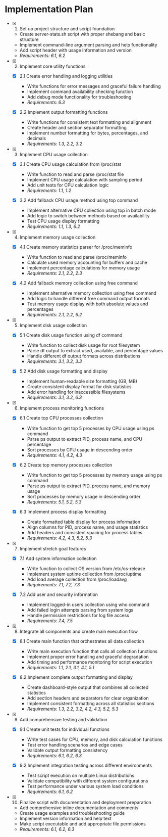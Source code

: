 # Implementation Plan

- [x] 1. Set up project structure and script foundation
  - Create server-stats.sh script with proper shebang and basic structure
  - Implement command-line argument parsing and help functionality
  - Add script header with usage information and version
  - _Requirements: 6.1, 6.2_

- [x] 2. Implement core utility functions
  - [x] 2.1 Create error handling and logging utilities
    - Write functions for error messages and graceful failure handling
    - Implement command availability checking function
    - Add debug mode functionality for troubleshooting
    - _Requirements: 6.3_

  - [x] 2.2 Implement output formatting functions
    - Write functions for consistent text formatting and alignment
    - Create header and section separator formatting
    - Implement number formatting for bytes, percentages, and decimals
    - _Requirements: 1.3, 2.2, 3.2_

- [x] 3. Implement CPU usage collection
  - [x] 3.1 Create CPU usage calculation from /proc/stat
    - Write function to read and parse /proc/stat file
    - Implement CPU usage calculation with sampling period
    - Add unit tests for CPU calculation logic
    - _Requirements: 1.1, 1.2_

  - [x] 3.2 Add fallback CPU usage method using top command
    - Implement alternative CPU collection using top in batch mode
    - Add logic to switch between methods based on availability
    - Test CPU usage display formatting
    - _Requirements: 1.1, 1.3, 6.2_

- [x] 4. Implement memory usage collection
  - [x] 4.1 Create memory statistics parser for /proc/meminfo
    - Write function to read and parse /proc/meminfo
    - Calculate used memory accounting for buffers and cache
    - Implement percentage calculations for memory usage
    - _Requirements: 2.1, 2.2, 2.3_

  - [x] 4.2 Add fallback memory collection using free command
    - Implement alternative memory collection using free command
    - Add logic to handle different free command output formats
    - Test memory usage display with both absolute values and percentages
    - _Requirements: 2.1, 2.2, 6.2_

- [x] 5. Implement disk usage collection
  - [x] 5.1 Create disk usage function using df command
    - Write function to collect disk usage for root filesystem
    - Parse df output to extract used, available, and percentage values
    - Handle different df output formats across distributions
    - _Requirements: 3.1, 3.2, 3.3_

  - [x] 5.2 Add disk usage formatting and display
    - Implement human-readable size formatting (GB, MB)
    - Create consistent display format for disk statistics
    - Add error handling for inaccessible filesystems
    - _Requirements: 3.1, 3.2, 6.3_

- [x] 6. Implement process monitoring functions
  - [x] 6.1 Create top CPU processes collection
    - Write function to get top 5 processes by CPU usage using ps command
    - Parse ps output to extract PID, process name, and CPU percentage
    - Sort processes by CPU usage in descending order
    - _Requirements: 4.1, 4.2, 4.3_

  - [x] 6.2 Create top memory processes collection
    - Write function to get top 5 processes by memory usage using ps command
    - Parse ps output to extract PID, process name, and memory usage
    - Sort processes by memory usage in descending order
    - _Requirements: 5.1, 5.2, 5.3_

  - [x] 6.3 Implement process display formatting
    - Create formatted table display for process information
    - Align columns for PID, process name, and usage statistics
    - Add headers and consistent spacing for process tables
    - _Requirements: 4.2, 4.3, 5.2, 5.3_

- [x] 7. Implement stretch goal features
  - [x] 7.1 Add system information collection
    - Write function to collect OS version from /etc/os-release
    - Implement system uptime collection from /proc/uptime
    - Add load average collection from /proc/loadavg
    - _Requirements: 7.1, 7.2, 7.3_

  - [x] 7.2 Add user and security information
    - Implement logged-in users collection using who command
    - Add failed login attempts parsing from system logs
    - Handle permission restrictions for log file access
    - _Requirements: 7.4, 7.5_

- [x] 8. Integrate all components and create main execution flow
  - [x] 8.1 Create main function that orchestrates all data collection
    - Write main execution function that calls all collection functions
    - Implement proper error handling and graceful degradation
    - Add timing and performance monitoring for script execution
    - _Requirements: 1.1, 2.1, 3.1, 4.1, 5.1_

  - [x] 8.2 Implement complete output formatting and display
    - Create dashboard-style output that combines all collected statistics
    - Add section headers and separators for clear organization
    - Implement consistent formatting across all statistics sections
    - _Requirements: 1.3, 2.2, 3.2, 4.2, 4.3, 5.2, 5.3_

- [x] 9. Add comprehensive testing and validation
  - [x] 9.1 Create unit tests for individual functions
    - Write test cases for CPU, memory, and disk calculation functions
    - Test error handling scenarios and edge cases
    - Validate output formatting consistency
    - _Requirements: 6.1, 6.2, 6.3_

  - [x] 9.2 Implement integration testing across different environments
    - Test script execution on multiple Linux distributions
    - Validate compatibility with different system configurations
    - Test performance under various system load conditions
    - _Requirements: 6.1, 6.2_

- [x] 10. Finalize script with documentation and deployment preparation
  - Add comprehensive inline documentation and comments
  - Create usage examples and troubleshooting guide
  - Implement version information and help text
  - Make script executable and add appropriate file permissions
  - _Requirements: 6.1, 6.2, 6.3_
